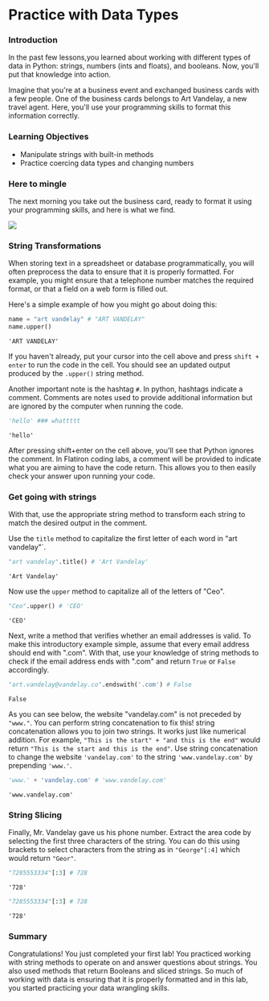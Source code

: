 
# Practice with Data Types

### Introduction

In the past few lessons,you learned about working with different types of data in Python: strings, numbers (ints and floats), and booleans.  Now, you'll put that knowledge into action.

Imagine that you're at a business event and exchanged business cards with a few people. One of the business cards belongs to Art Vandelay, a new travel agent. Here, you'll use your programming skills to format this information correctly. 

### Learning Objectives
* Manipulate strings with built-in methods
* Practice coercing data types and changing numbers

### Here to mingle 

The next morning you take out the business card, ready to format it using your programming skills, and here is what we find.

![](https://learn-verified.s3.amazonaws.com/data-science-assets/biz-card-mistakes.jpg)

### String Transformations

When storing text in a spreadsheet or database programmatically, you will often preprocess the data to ensure that it is properly formatted. For example, you might ensure that a telephone number matches the required format, or that a field on a web form is filled out. 

Here's a simple example of how you might go about doing this:


```python
name = "art vandelay" # "ART VANDELAY"
name.upper()
```




    'ART VANDELAY'



If you haven't already, put your cursor into the cell above and press `shift + enter` to run the code in the cell. You should see an updated output produced by the `.upper()` string method. 

Another important note is the hashtag `#`. In python, hashtags indicate a comment. Comments are notes used to provide additional information but are ignored by the computer when running the code. 


```python
'hello' ### whattttt
```




    'hello'



After pressing shift+enter on the cell above, you'll see that Python ignores the comment. In Flatiron coding labs, a comment will be provided to indicate what you are aiming to have the code return. This allows you to then easily check your answer upon running your code.

### Get going with strings

With that, use the appropriate string method to transform each string to match the desired output in the comment.

Use the `title` method to capitalize the first letter of each word in "art vandelay"`.


```python
"art vandelay".title() # 'Art Vandelay'
```




    'Art Vandelay'



Now use the `upper` method to capitalize all of the letters of "Ceo".


```python
"Ceo".upper() # 'CEO'
```




    'CEO'



Next, write a method that verifies whether an email addresses is valid. To make this introductory example simple, assume that every email address should end with ".com".  With that, use your knowledge of string methods to check if the email address ends with ".com" and return `True` or `False` accordingly. 


```python
"art.vandelay@vandelay.co".endswith('.com') # False
```




    False



As you can see below, the website "vandelay.com" is not preceded by `"www."`. You can perform string concatenation to fix this! string concatenation allows you to join two strings. It works just like numerical addition. For example, ```"This is the start" + "and this is the end"``` would return ```"This is the start and this is the end"```. Use string concatenation to change the website `'vandelay.com'` to the string `'www.vandelay.com'` by prepending `'www.'`.


```python
'www.' + 'vandelay.com' # 'www.vandelay.com'
```




    'www.vandelay.com'



### String Slicing

Finally, Mr. Vandelay gave us his phone number. Extract the area code by selecting the first three characters of the string. You can do this using brackets to select characters from the string as in ```"George"[:4]``` which would return ```"Geor"```.


```python
"7285553334"[:3] # 728
```




    '728'




```python
"7285553334"[:3] # 728
```




    '728'



### Summary

Congratulations! You just completed your first lab! You practiced working with string methods to operate on and answer questions about strings. You also used methods that return Booleans and sliced strings. So much of working with data is ensuring that it is properly formatted and in this lab, you started practicing your data wrangling skills.
